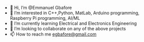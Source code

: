 - 👋 Hi, I’m @Emmanuel Gbafore
- 👀 I’m interested in C++,Python, MatLab, Arduino programming, Raspberry Pi programming, AI/ML
- 🌱 I’m currently learning Electrical and Electronics Engineering
- 💞️ I’m looking to collaborate on any of the above projects
- 📫 How to reach me egbafore@gmail.com

<!---
VascoDaEman92/VascoDaEman92 is a ✨ special ✨ repository because its `README.md` (this file) appears on your GitHub profile.
You can click the Preview link to take a look at your changes.
--->
